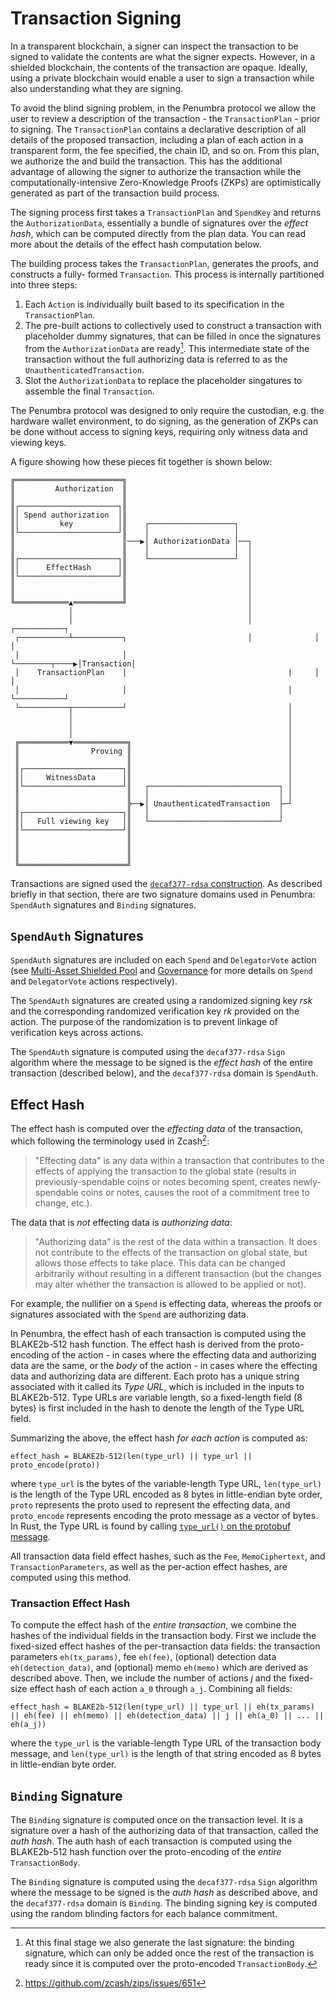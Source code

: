# Transaction Signing

In a transparent blockchain, a signer can inspect the transaction to be signed to
validate the contents are what the signer expects. However, in a shielded
blockchain, the contents of the transaction are opaque. Ideally, using a private
blockchain would enable a user to sign a transaction while also understanding
what they are signing.

To avoid the blind signing problem, in the Penumbra protocol we allow the user
to review a description of the transaction - the `TransactionPlan` - prior to
signing. The `TransactionPlan` contains a declarative description of all details of the proposed transaction, including a plan of each action in a transparent
form, the fee specified, the chain ID, and so on. From this plan, we authorize the and build the transaction. This has the additional advantage of allowing the signer to authorize the
transaction while the computationally-intensive Zero-Knowledge
Proofs (ZKPs) are optimistically generated as part of the transaction build process.

The signing process first takes a `TransactionPlan` and `SpendKey` and returns
the `AuthorizationData`, essentially a bundle of signatures over
the *effect hash*, which can be computed directly from the plan data. You can
read more about the details of the effect hash computation below.

The building process takes the `TransactionPlan`, generates the proofs, and constructs a fully-
formed `Transaction`. This process is internally partitioned into three steps:
1. Each `Action` is individually built based to its specification in the `TransactionPlan`. 
2. The pre-built actions to collectively used to construct a transaction with placeholder dummy signatures, that can be filled in once the
signatures from the `AuthorizationData` are ready[^1]. This intermediate state
of the transaction without the full authorizing data is referred to as the `UnauthenticatedTransaction`.
1. Slot the `AuthorizationData` to replace the placeholder singatures to assemble the final `Transaction`. 

The Penumbra protocol was designed to only require the custodian, e.g. the hardware wallet
environment, to do signing, as the generation of ZKPs can be done without access to signing keys, requiring only witness data and viewing keys.

A figure showing how these pieces fit together is shown below:

```
╔════════════════════════╗
║         Authorization  ║
║                        ║
║┌──────────────────────┐║
║│ Spend authorization  │║
║│         key          │║    ┌───────────────────┐
║└──────────────────────┘║    │                   │
║                        ║───▶│ AuthorizationData │──┐
║                        ║    │                   │  │
║┌──────────────────────┐║    └───────────────────┘  │
║│      EffectHash      │║                           │
║└──────────────────────┘║                           │
║                        ║                           │
║                        ║                           │
╚════════════▲═══════════╝                           │
             │                                       │
             │                                       │              ┌───────────┐
 ┌───────────┴───────────┐                           │              │           │
 │                       │                           └────────┬────▶│Transaction│
 │    TransactionPlan    │                                    |     │           │
 │                       │                                    │     └───────────┘
 └───────────┬───────────┘                                    │
             │                                                │
             │                                                │
             │                                                │
 ╔═══════════▼════════════╗                                   │
 ║                Proving ║                                   │
 ║                        ║                                   │
 ║┌──────────────────────┐║                                   │
 ║│     WitnessData      │║                                   │
 ║└──────────────────────┘║   ┌─────────────────────────────┐ │
 ║                        ║   │                             │ │
 ║                        ╠──▶│ UnauthenticatedTransaction  ├─┘
 ║┌──────────────────────┐║   │                             │
 ║│   Full viewing key   │║   └─────────────────────────────┘
 ║└──────────────────────┘║
 ║                        ║
 ║                        ║
 ║                        ║
 ╚════════════════════════╝

```

Transactions are signed used the [`decaf377-rdsa` construction](../crypto/decaf377-rdsa.md). As described briefly in that section, there are two signature domains used in Penumbra: `SpendAuth` signatures and `Binding` signatures.

## `SpendAuth` Signatures

`SpendAuth` signatures are included on each `Spend` and `DelegatorVote` action
(see [Multi-Asset Shielded Pool](../shielded_pool.md) and [Governance](../governance.md)
for more details on `Spend` and `DelegatorVote` actions respectively).

The `SpendAuth` signatures are created using a randomized signing key $rsk$ and the corresponding randomized verification key $rk$ provided on the action. The purpose of the randomization is to prevent linkage of verification keys across actions.

The `SpendAuth` signature is computed using the `decaf377-rdsa` `Sign` algorithm
where the message to be signed is the *effect hash* of the entire transaction
(described below), and the `decaf377-rdsa` domain is `SpendAuth`.

## Effect Hash

The effect hash is computed over the *effecting data* of the transaction, which following
the terminology used in Zcash[^2]:

> "Effecting data" is any data within a transaction that contributes to the effects of applying the transaction to the global state (results in previously-spendable coins or notes becoming spent, creates newly-spendable coins or notes, causes the root of a commitment tree to change, etc.).

The data that is _not_ effecting data is *authorizing data*:

>"Authorizing data" is the rest of the data within a transaction. It does not contribute to the effects of the transaction on global state, but allows those effects to take place. This data can be changed arbitrarily without resulting in a different transaction (but the changes may alter whether the transaction is allowed to be applied or not).

For example, the nullifier on a `Spend` is effecting data, whereas the
proofs or signatures associated with the `Spend` are authorizing data.

In Penumbra, the effect hash of each transaction is computed using the BLAKE2b-512
hash function. The effect hash is derived from the proto-encoding of the action - in
cases where the effecting data and authorizing data are the same, or the *body*
of the action - in cases where the effecting data and authorizing data are different.
Each proto has a unique string associated with it called its *Type URL*,
which is included in the inputs to BLAKE2b-512.
Type URLs are variable length, so a fixed-length field (8 bytes) is first included
in the hash to denote the length of the Type URL field.

Summarizing the above, the effect hash _for each action_ is computed as:

```
effect_hash = BLAKE2b-512(len(type_url) || type_url || proto_encode(proto))
```

where `type_url` is the bytes of the variable-length Type URL, `len(type_url)` is the length of the Type URL encoded as 8
bytes in little-endian byte order, `proto` represents the proto used to represent
the effecting data, and `proto_encode` represents encoding the proto message as
a vector of bytes. In Rust, the Type URL is found by calling [`type_url()` on the protobuf
message](https://docs.rs/prost/latest/prost/trait.Name.html#method.type_url).

All transaction data field effect hashes, such as the `Fee`, `MemoCiphertext`, and `TransactionParameters`, as well as the per-action effect hashes, are computed using this method.

### Transaction Effect Hash

To compute the effect hash of the _entire transaction_, we combine the hashes of the individual fields in the transaction body. First we include the fixed-sized effect hashes of the per-transaction data fields: the transaction parameters `eh(tx_params)`, fee `eh(fee)`, (optional) detection data `eh(detection_data)`, and (optional) memo `eh(memo)` which are derived as described above. Then, we include the number of actions $j$ and the fixed-size effect hash of each action `a_0` through `a_j`. Combining all fields:

```
effect_hash = BLAKE2b-512(len(type_url) || type_url || eh(tx_params) || eh(fee) || eh(memo) || eh(detection_data) || j || eh(a_0) || ... || eh(a_j))
```

where the `type_url` is the variable-length Type URL of the transaction body message, and `len(type_url)` is the length of that string encoded as 8 bytes in little-endian byte order.

## `Binding` Signature

The `Binding` signature is computed once on the transaction level.
It is a signature over a hash of the authorizing data of that transaction, called the *auth hash*. The auth hash of each transaction is computed using the BLAKE2b-512 hash function over the proto-encoding of the _entire_ `TransactionBody`.

The `Binding` signature is computed using the `decaf377-rdsa` `Sign` algorithm
where the message to be signed is the *auth hash* as described above, and the
`decaf377-rdsa` domain is `Binding`. The binding signing key is computed using the random blinding factors for each balance commitment.

[^1]: At this final stage we also generate the last signature: the binding signature, which can only be added
once the rest of the transaction is ready since it is computed over the proto-encoded `TransactionBody`.

[^2]: https://github.com/zcash/zips/issues/651
